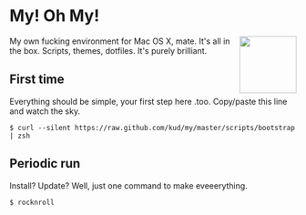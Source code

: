 # My! Oh My!

<img align="right" height="100" src="https://raw.github.com/kud/my/master/everybodydancenow.gif">

My own fucking environment for Mac OS X, mate. It's all in the box. Scripts, themes, dotfiles. It's purely brilliant.

## First time

Everything should be simple, your first step here .too. Copy/paste this line and watch the sky.

```shell
$ curl --silent https://raw.github.com/kud/my/master/scripts/bootstrap | zsh
```

## Periodic run

Install? Update? Well, just one command to make eveeerything.

```shell
$ rocknroll
```

